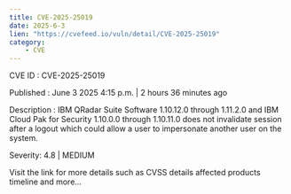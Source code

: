```yaml
---
title: CVE-2025-25019
date: 2025-6-3
lien: "https://cvefeed.io/vuln/detail/CVE-2025-25019"
category:
    - CVE
---
```


CVE ID : CVE-2025-25019

Published :  June 3
2025
4:15 p.m. | 2 hours
36 minutes ago

Description : IBM QRadar Suite Software 1.10.12.0 through 1.11.2.0 and IBM Cloud Pak for Security 1.10.0.0 through 1.10.11.0 does not invalidate session after a logout which could allow a user to impersonate another user on the system.

Severity: 4.8 | MEDIUM

Visit the link for more details
such as CVSS details
affected products
timeline
and more...
